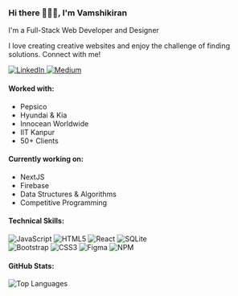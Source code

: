 <div align="left">
  <h3>Hi there 🙋🏻‍♂️, I'm Vamshikiran</h3>
  <p>I'm a Full-Stack Web Developer and Designer</p>
  <p>I love creating creative websites and enjoy the challenge of finding solutions. Connect with me!</p>

  <a href="https://www.linkedin.com/in/vamshikiranm/">
    <img src="https://img.shields.io/badge/LinkedIn-Connect-blue?style=for-the-badge&logo=linkedin" alt="LinkedIn">
  </a>
  <a href="https://medium.com/@vamshikiranm">
    <img src="https://img.shields.io/badge/Medium-Follow-black?style=for-the-badge&logo=medium" alt="Medium">
  </a>

  <h4>Worked with:</h4>
  <ul>
    <li>Pepsico</li>
    <li>Hyundai & Kia</li>
    <li>Innocean Worldwide</li>
    <li>IIT Kanpur</li>
    <li>50+ Clients</li>
  </ul>

  <h4>Currently working on:</h4>
  <ul>
    <li>NextJS</li>
    <li>Firebase</li>
    <li>Data Structures & Algorithms</li>
    <li>Competitive Programming</li>
  </ul>


  <h4>Technical Skills:</h4>
  <img src="https://img.shields.io/badge/JavaScript-Code-F7DF1E?style=flat-square&logo=JavaScript&logoColor=black" alt="JavaScript">
  <img src="https://img.shields.io/badge/HTML5-Code-E34F26?style=flat-square&logo=HTML5&logoColor=black" alt="HTML5">
  <img src="https://img.shields.io/badge/React-Code-61DAFB?style=flat-square&logo=react&logoColor=black" alt="React">
  <img src="https://img.shields.io/badge/SQLite-Code-003B57?style=flat-square&logo=SQLite&logoColor=white" alt="SQLite"><br>
  <img src="https://img.shields.io/badge/Bootstrap-Style-7952B3?style=flat-square&logo=Bootstrap&logoColor=white" alt="Bootstrap">
  <img src="https://img.shields.io/badge/CSS3-Style-1572B6?style=flat-square&logo=CSS3&logoColor=white" alt="CSS3">
  <img src="https://img.shields.io/badge/Figma-Tool-F24E1E?style=flat-square&logo=Figma&logoColor=white" alt="Figma">
  <img src="https://img.shields.io/badge/NPM-Tool-CB3837?style=flat-square&logo=NPM&logoColor=white" alt="NPM">

  <h4>GitHub Stats:</h4>
  <img src="https://github-readme-stats.vercel.app/api/top-langs/?username=vamshimorlawar&layout=compact" alt="Top Languages">
</div>
